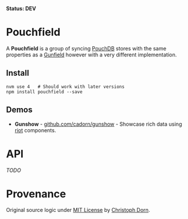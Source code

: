 **Status: DEV**

Pouchfield
==========

A **Pouchfield** is a group of syncing [PouchDB](http://pouchdb.com/) stores with the
same properties as a [Gunfield](https://github.com/cadorn/gunfield) however with a very different implementation.

Install
-------

    nvm use 4   # Should work with later versions
    npm install pouchfield --save

Demos
-----

  * **Gunshow** - [github.com/cadorn/gunshow](https://github.com/cadorn/gunshow) - Showcase rich data using [riot](http://riotjs.com/) components.


API
===

*TODO*


Provenance
==========

Original source logic under [MIT License](https://opensource.org/licenses/MIT) by [Christoph Dorn](http://christophdorn.com).
